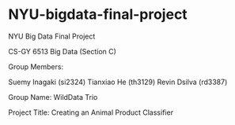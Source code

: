 # NYU-bigdata-final-project
NYU Big Data Final Project 

CS-GY 6513 Big Data (Section C)

Group Members:

Suemy Inagaki (si2324)
Tianxiao He (th3129)
Revin Dsilva (rd3387)

Group Name: WildData Trio

Project Title: Creating an Animal Product Classifier

